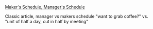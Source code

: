 [Maker's Schedule, Manager's Schedule](https://www.paulgraham.com/makersschedule.html)

Classic article, manager vs makers schedule
"want to grab coffee?" vs. "unit of half a day, cut in half by meeting"